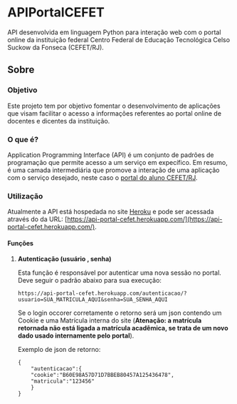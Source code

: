 # APIPortalCEFET
API desenvolvida em linguagem Python para interação web com o portal online da instituição federal Centro Federal de Educação Tecnológica Celso Suckow da Fonseca (CEFET/RJ). 

## Sobre

### Objetivo
Este projeto tem por objetivo fomentar o desenvolvimento de aplicações que visam facilitar o acesso a informações referentes ao portal online de docentes e dicentes da instituição.

### O que é?

Application Programming Interface (API) é um conjunto de padrões de programação que permite acesso a um serviço em expecífico. Em resumo, é uma camada intermediária que promove a interação de uma aplicação com o serviço desejado, neste caso o [portal do aluno CEFET/RJ](https://alunos.cefet-rj.br/aluno/).

### Utilização

Atualmente a API está hospedada no site [Heroku](https://www.heroku.com/) e pode ser acessada através do da URL: [https://api-portal-cefet.herokuapp.com/](https://api-portal-cefet.herokuapp.com/).

#### Funções

1. **Autenticação (usuário , senha)**
    
    Esta função é responsável por autenticar uma nova sessão no portal. Deve seguir o padrão abaixo para sua execução:
    ```
    https://api-portal-cefet.herokuapp.com/autenticacao/?usuario=SUA_MATRICULA_AQUI&senha=SUA_SENHA_AQUI
    ```
    Se o login occorer corretamente o retorno será um json contendo um Cookie e uma Matrícula interna do site (**Atenação: a matrícula retornada não está ligada a matrícula acadêmica, se trata de um novo dado usado internamente pelo portal**).
    
    Exemplo de json de retorno:
    ```
    {
        "autenticacao":{
        "cookie":"B60E98A57D71D7BBEB80457A125436478",
        "matricula":"123456"
        }
    }
    ```

